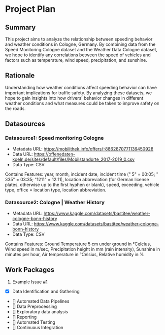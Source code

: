 # Project Plan

## Summary

<!-- Describe your data science project in max. 5 sentences. -->
This project aims to analyze the relationship between speeding behavior and weather conditions in Cologne, Germany. By combining data from the Speed Monitoring Cologne dataset and the Weather Data Cologne dataset, we hope to identify any correlations between the speed of vehicles and factors such as temperature, wind speed, precipitation, and sunshine.

## Rationale

<!-- Outline the impact of the analysis, e.g. which pains it solves. -->
Understanding how weather conditions affect speeding behavior can have important implications for traffic safety. By analyzing these datasets, we hope to gain insights into how drivers' behavior changes in different weather conditions and what measures could be taken to improve safety on the roads.

## Datasources

<!-- Describe each datasources you plan to use in a section. Use the prefic "DatasourceX" where X is the id of the datasource. -->

### Datasource1: Speed monitoring Cologne
* Metadata URL: https://mobilithek.info/offers/-8862870771136450928
* Data URL: https://offenedaten-koeln.de/sites/default/files/Mobilstandorte_2017-2019_0.csv
* Data Type: CSV

Contains Features: year, month, incident date, incident time (" 5" = 00:05; " 335" = 03:35; "1211" = 12:11), location abbreviation (for German license plates, otherwise up to the first hyphen or blank), speed, exceeding, vehicle type, office = location type, location abbreviation.

### Datasource2: Cologne | Weather History
* Metadata URL: https://www.kaggle.com/datasets/bastitee/weather-cologne-bonn-history
* Data URL: https://www.kaggle.com/datasets/bastitee/weather-cologne-bonn-history
* Data Type: CSV

Contains Features: Ground Temperature 5 cm under ground in °Celcius, Wind speed in m/sec, Precipitation height in mm (rain intensity), Sunshine in minutes per hour, Air temperature in °Celsius, Relative humidity in %


## Work Packages

<!-- List of work packages ordered sequentially, each pointing to an issue with more details. -->

1. Example Issue [#1][i1]
- [x] Data Identification and Gathering
- [] Automated Data Pipelines
- [] Data Preprocessing
- [] Exploratory data analysis
- [] Reporting
- [] Automated Testing
- [] Continuous Integration

[i1]: https://github.com/jvalue/2023-amse-template/issues/1

